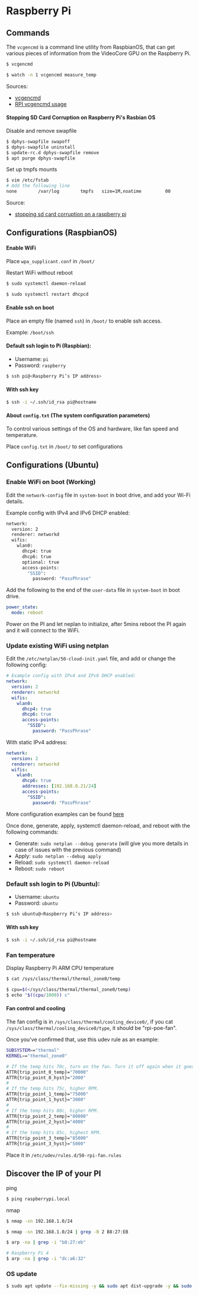 # Raspberry Pi

## Commands

The `vcgencmd` is a command line utility from RaspbianOS, that can get various pieces of information from the VideoCore GPU on the Raspberry Pi.

```bash
$ vcgencmd
```
```bash
$ watch -n 1 vcgencmd measure_temp
```

Sources:

* [vcgencmd](https://www.raspberrypi.org/documentation/raspbian/applications/vcgencmd.md)
* [RPI vcgencmd usage](https://elinux.org/RPI_vcgencmd_usage)

#### Stopping SD Card Corruption on Raspberry Pi's Rasbian OS

Disable and remove swapfile
```bash
$ dphys-swapfile swapoff
$ dphys-swapfile uninstall
$ update-rc.d dphys-swapfile remove
$ apt purge dphys-swapfile
```

Set up tmpfs mounts
```bash
$ vim /etc/fstab
# Add the following line
none        /var/log        tmpfs   size=1M,noatime         00
```

Source: 
* [stopping sd card corruption on a raspberry pi](http://ideaheap.com/2013/07/stopping-sd-card-corruption-on-a-raspberry-pi/)

## Configurations (RaspbianOS)
 
#### Enable WiFi

Place `wpa_supplicant.conf` in `/boot/`

Restart WiFi without reboot

```bash
$ sudo systemctl daemon-reload

$ sudo systemctl restart dhcpcd
```

#### Enable ssh on boot

Place an empty file (named `ssh`) in `/boot/` to enable ssh access.

Example: `/boot/ssh`

#### Default ssh login to Pi (Raspbian):

- Username: `pi`
- Password: `raspberry`

```bash
$ ssh pi@<Raspberry Pi’s IP address>
```

#### With ssh key

```bash
$ ssh -i ~/.ssh/id_rsa pi@hostname
```

#### About `config.txt` (The system configuration parameters)

To control various settings of the OS and hardware, like fan speed and temperature.

Place `config.txt` in `/boot/` to set configurations

## Configurations (Ubuntu)

### Enable WiFi on boot (Working)

Edit the `network-config` file in `system-boot` in boot drive, and add your Wi-Fi details.

Example config with IPv4 and IPv6 DHCP enabled:

```bash
network:
  version: 2
  renderer: networkd
  wifis:
    wlan0:
      dhcp4: true
      dhcp6: true
      optional: true
      access-points:
        "SSID":
          password: "PassPhrase"
```

Add the following to the end of the `user-data` file in `system-boot` in boot drive.

```yaml
power_state:
  mode: reboot
```

Power on the PI and let neplan to initialize, after 5mins reboot the PI again and it will connect to the WiFi.

### Update existing WiFi using netplan

Edit the `/etc/netplan/50-cloud-init.yaml` file, and add or change the following config:

```yaml
# Example config with IPv4 and IPv6 DHCP enabled:
network:
  version: 2
  renderer: networkd
  wifis:
    wlan0:
      dhcp4: true
      dhcp6: true
      access-points:
        "SSID":
          password: "PassPhrase"
```

With static IPv4 address:

```yaml
network:
  version: 2
  renderer: networkd
  wifis:
    wlan0:
      dhcp6: true
      addresses: [192.168.0.21/24]
      access-points:
        "SSID":
          password: "PassPhrase"
```

More configuration examples can be found [here](https://netplan.io/examples)

Once done, generate, apply, systemctl daemon-reload, and reboot with the following commands:

- Generate: `sudo netplan --debug generate` (will give you more details in case of issues with the previous command)
- Apply: `sudo netplan --debug apply`
- Reload: `sudo systemctl daemon-reload`
- Reboot: `sudo reboot`

### Default ssh login to Pi (Ubuntu):

- Username: `ubuntu`
- Password: `ubuntu`

```bash
$ ssh ubuntu@<Raspberry Pi’s IP address>
```

#### With ssh key

```bash
$ ssh -i ~/.ssh/id_rsa pi@hostname
```

### Fan temperature

Display Raspberry Pi ARM CPU temperature

```bash
$ cat /sys/class/thermal/thermal_zone0/temp
```

```bash
$ cpu=$(</sys/class/thermal/thermal_zone0/temp)
$ echo "$((cpu/1000)) c"
```

#### Fan control and cooling

The fan config is in `/sys/class/thermal/cooling_device0/`, if you cat `/sys/class/thermal/cooling_device0/type`, it should be "rpi-poe-fan".

Once you've confirmed that, use this udev rule as an example:

```bash
SUBSYSTEM=="thermal"
KERNEL=="thermal_zone0"

# If the temp hits 70c, turn on the fan. Turn it off again when it goes back down to 65.
ATTR{trip_point_0_temp}="70000"
ATTR{trip_point_0_hyst}="2000"
#
# If the temp hits 75c, higher RPM.
ATTR{trip_point_1_temp}="75000"
ATTR{trip_point_1_hyst}="3000"
#
# If the temp hits 80c, higher RPM.
ATTR{trip_point_2_temp}="80000"
ATTR{trip_point_2_hyst}="4000"
#
# If the temp hits 85c, highest RPM.
ATTR{trip_point_3_temp}="85000"
ATTR{trip_point_3_hyst}="5000"
```

Place it in `/etc/udev/rules.d/50-rpi-fan.rules`

## Discover the IP of your PI

ping

```bash
$ ping raspberrypi.local
```

nmap

```bash
$ nmap -sn 192.168.1.0/24

$ nmap -sn 192.168.1.0/24 | grep -B 2 B8:27:EB

$ arp -na | grep -i "b8:27:eb"

# Raspberry Pi 4
$ arp -na | grep -i "dc:a6:32"
```

### OS update

```bash
$ sudo apt update --fix-missing -y && sudo apt dist-upgrade -y && sudo apt autoremove --purge -y
```
